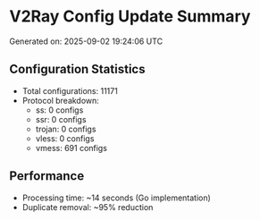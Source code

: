 # V2Ray Config Update Summary
Generated on: 2025-09-02 19:24:06 UTC

## Configuration Statistics
- Total configurations: 11171
- Protocol breakdown:
  - ss: 0 configs
  - ssr: 0 configs
  - trojan: 0 configs
  - vless: 0 configs
  - vmess: 691 configs

## Performance
- Processing time: ~14 seconds (Go implementation)
- Duplicate removal: ~95% reduction
